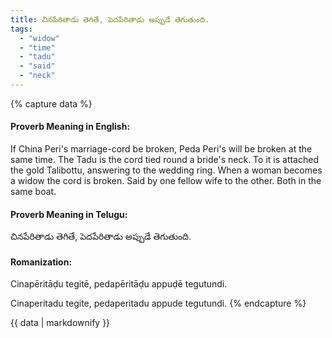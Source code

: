 ```yaml
---
title: చినపేరితాడు తెగితే, పెదపేరితాడు అప్పుడే తెగుతుంది.
tags:
  - "widow"
  - "time"
  - "tadu"
  - "said"
  - "neck"
---
```


{% capture data %}
#### Proverb Meaning in English:
If China Peri's marriage-cord be broken, Peda Peri's will be broken at the same time.
The Tadu is the cord tied round a bride's neck. To it is attached the gold Talibottu, answering to the wedding ring. When a woman becomes a widow the cord is broken.
Said by one fellow wife to the other.
Both in the same boat.

#### Proverb Meaning in Telugu:
చినపేరితాడు తెగితే, పెదపేరితాడు అప్పుడే తెగుతుంది.

#### Romanization:
Cinapēritāḍu tegitē, pedapēritāḍu appuḍē tegutundi.

Cinaperitadu tegite, pedaperitadu appude tegutundi.
{% endcapture %}

{{ data | markdownify }}

